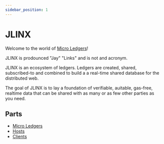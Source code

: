 ```yaml
---
sidebar_position: 1
---
```


# JLINX

Welcome to the world of [Micro Ledgers](/)!

JLINX is prodounced "Jay" "Links" and is not and acronym. 

JLINX is an ecosystem of ledgers. Ledgers are created, shared, subscribed-to and combined to build a a real-time shared database for the distributed web.

The goal of JLINX is to lay a foundation of verifiable, auitable, gas-free, realtime data that can be shared with as many or as few other parties as you need.


## Parts

- [Micro Ledgers](/docs/micro-ledgers)
- [Hosts](/docs/hosts)
- [Clients](/docs/clients)
